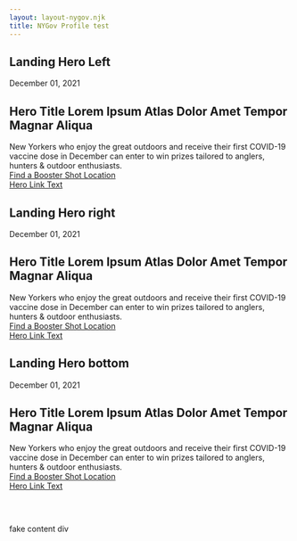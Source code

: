 ```yaml
---
layout: layout-nygov.njk
title: NYGov Profile test
---
```


<article class="p-landing-page -full-page ">
<div class="t-section -container">
													
			 

<!-- local hero image path change only -->
<style>
		.o-hero .o-hero__wrapper {
			background-image: url('/img/Hochul_WebsiteHero.png');
		}
		@media(min-width: 768px) {
			.o-hero .o-hero__wrapper {
				background-image: url('/img/Hochul_WebsiteHero.png');
			}
		}
		@media(min-width: 1280px) {
			.o-hero .o-hero__wrapper {
				background-image: url('/img/Hochul_WebsiteHero.png');
			}
			.o-hero .o-hero__wrapper.-right {
				background-image: url('/img/Hochul_WebsiteHero.png');
			}
			.o-hero .o-hero__wrapper.-bottom {
				background-image: url('/img/Hochul_WebsiteHero.png');
			}
		}
/* start of local styling */

</style>


<!-- hero LEFT --> 
<h2 class="font-bold text-3xl text-red-500 mt-16" > Landing Hero Left </h2>


<div class="o-hero -landingPage">
<div class="o-hero__wrapper -left"></div>	
<div class="bg-primary-blue text-white m-hero__meta -landingHero">		 	
<div class="m-landingHero__contentWrapper -left">
<div class="m-landingHero__content">
<!-- <div class="m-landingHero__liveButton">
<button class="a-hero__btn -live" data-stream="{{url}}">Watch live</button>
</div> -->
<div class="m-landingHero__date">
<span class="a-hero__dateLanding">December 01, 2021</span>
</div>
<div class="m-landingHero__title">				
<h2 class="a-title a-hero__titleLanding">
Hero Title Lorem Ipsum Atlas Dolor Amet Tempor Magnar Aliqua
</h2>
</div>

<div class="m-landingHero__description">
<div class="a-text__string a-hero__description -text">New Yorkers who enjoy the great outdoors and receive their first COVID-19 vaccine dose in December can enter to win prizes tailored to anglers, hunters &amp; outdoor enthusiasts.</div>
</div>
</div>
<div class="m-landingHero__buttons">
<div class="m-landingHero__buttonsRow">
<a href="https://www.governor.ny.gov/news/governor-hochul-announces-take-your-shot-outdoor-adventure-covid-19-vaccine-incentive" class="a-hero__btn -linkLanding">Find a Booster Shot Location</a><span class="text-primary-gold" aria-hidden="true"></span></div>
<div class="m-landingHero__buttonsRow">
<a href="https://www.dec.ny.gov/outdoor/124251.html" class="a-hero__btn -linkLanding">Hero Link Text </a><span class="text-primary-gold" aria-hidden="true"></span></div>
</div>
</div>
</div>
</div>
</div>
<!-- hero LEFT --> 



<!-- hero RIGHT --> 
<h2 class="font-bold text-3xl text-red-500 mt-16" > Landing Hero right </h2>


<div class="o-hero -landingPage">
<div class="o-hero__wrapper -right"></div>	
<div class="bg-primary-blue text-white m-hero__meta -landingHero">		 	
<div class="m-landingHero__contentWrapper -right">
<div class="m-landingHero__content">
<!-- <div class="m-landingHero__liveButton">
<button class="a-hero__btn -live" data-stream="{{url}}">Watch live</button>
</div> -->
<div class="m-landingHero__date">
<span class="a-hero__dateLanding">December 01, 2021</span>
</div>
<div class="m-landingHero__title">				
<h2 class="a-title a-hero__titleLanding">
Hero Title Lorem Ipsum Atlas Dolor Amet Tempor Magnar Aliqua
</h2>
</div>

<div class="m-landingHero__description">
<div class="a-text__string a-hero__description -text">New Yorkers who enjoy the great outdoors and receive their first COVID-19 vaccine dose in December can enter to win prizes tailored to anglers, hunters &amp; outdoor enthusiasts.</div>
</div>
</div>
<div class="m-landingHero__buttons">
<div class="m-landingHero__buttonsRow">
<a href="https://www.governor.ny.gov/news/governor-hochul-announces-take-your-shot-outdoor-adventure-covid-19-vaccine-incentive" class="a-hero__btn -linkLanding">Find a Booster Shot Location</a><span class="text-primary-gold" aria-hidden="true"></span></div>
<div class="m-landingHero__buttonsRow">
<a href="https://www.dec.ny.gov/outdoor/124251.html" class="a-hero__btn -linkLanding">Hero Link Text </a><span class="text-primary-gold" aria-hidden="true"></span></div>
</div>
</div>
</div>
</div>
</div>
<!-- hero RIGHT --> 








<!-- hero BOTTOM --> 
<h2 class="font-bold text-3xl text-red-500 mt-16" > Landing Hero bottom</h2>



<div class="o-hero -landingPage">
<div class="o-hero__wrapper -bottom"></div>	
<div class="bg-primary-blue text-white m-hero__meta -landingHero -bottom">		 	
<div class="m-landingHero__contentWrapper -bottom">
<div class="m-landingHero__content">
<!-- <div class="m-landingHero__liveButton">
<button class="a-hero__btn -live" data-stream="{{url}}">Watch live</button>
</div> -->
<div class="m-landingHero__date">
<span class="a-hero__dateLanding">December 01, 2021</span>
</div>
<div class="m-landingHero__title">				
<h2 class="a-title a-hero__titleLanding">
Hero Title Lorem Ipsum Atlas Dolor Amet Tempor Magnar Aliqua
</h2>
</div>

<div class="m-landingHero__description">
<div class="a-text__string a-hero__description -text">New Yorkers who enjoy the great outdoors and receive their first COVID-19 vaccine dose in December can enter to win prizes tailored to anglers, hunters &amp; outdoor enthusiasts.</div>
</div>
</div>
<div class="m-landingHero__buttons">
<div class="m-landingHero__buttonsRow">
<a href="https://www.governor.ny.gov/news/governor-hochul-announces-take-your-shot-outdoor-adventure-covid-19-vaccine-incentive" class="a-hero__btn -linkLanding">Find a Booster Shot Location</a><span class="text-primary-gold" aria-hidden="true"></span></div>
<div class="m-landingHero__buttonsRow">
<a href="https://www.dec.ny.gov/outdoor/124251.html" class="a-hero__btn -linkLanding">Hero Link Text </a><span class="text-primary-gold" aria-hidden="true"></span></div>
</div>
</div>
</div>
</div>
</div>
<!-- hero BOTTOM --> 

<div style="height: 800px; margin-top: 60px;" class="bg-primary-gold"> fake content div</div>
</article> <!-- end of main article enclosing -->